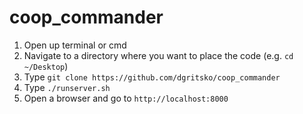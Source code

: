 # coop_commander

1. Open up terminal or cmd
2. Navigate to a directory where you want to place the code (e.g. `cd ~/Desktop`)
3. Type `git clone https://github.com/dgritsko/coop_commander`
4. Type `./runserver.sh`
5. Open a browser and go to `http://localhost:8000`
